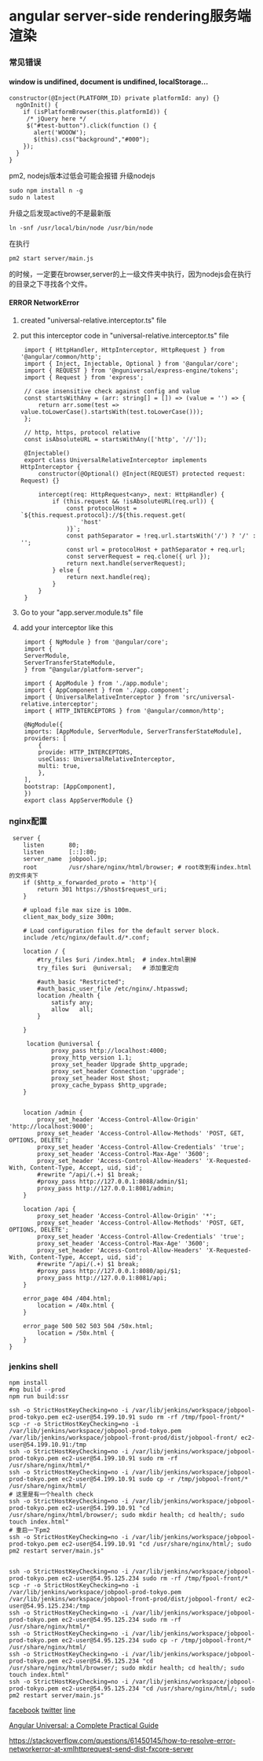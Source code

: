 # angular server-side rendering服务端渲染

### 常见错误
#### window is undifined, document is undifined, localStorage...

    constructor(@Inject(PLATFORM_ID) private platformId: any) {}
      ngOnInit() {
        if (isPlatformBrowser(this.platformId)) {
         /* jQuery here */
         $("#test-button").click(function () {
           alert('WOOOW');
           $(this).css("background","#000");
        });
      }
    }
pm2, nodejs版本过低会可能会报错
升级nodejs

    sudo npm install n -g
    sudo n latest
升级之后发现active的不是最新版

    ln -snf /usr/local/bin/node /usr/bin/node
在执行

    pm2 start server/main.js
的时候，一定要在browser,server的上一级文件夹中执行，因为nodejs会在执行的目录之下寻找各个文件。

#### ERROR NetworkError

1. created "universal-relative.interceptor.ts" file
2. put this interceptor code in "universal-relative.interceptor.ts" file

        import { HttpHandler, HttpInterceptor, HttpRequest } from '@angular/common/http';
        import { Inject, Injectable, Optional } from '@angular/core';
        import { REQUEST } from '@nguniversal/express-engine/tokens';
        import { Request } from 'express';

        // case insensitive check against config and value
        const startsWithAny = (arr: string[] = []) => (value = '') => {
            return arr.some(test => value.toLowerCase().startsWith(test.toLowerCase()));
        };

        // http, https, protocol relative
        const isAbsoluteURL = startsWithAny(['http', '//']);

        @Injectable()
        export class UniversalRelativeInterceptor implements HttpInterceptor {
            constructor(@Optional() @Inject(REQUEST) protected request: Request) {}

            intercept(req: HttpRequest<any>, next: HttpHandler) {
                if (this.request && !isAbsoluteURL(req.url)) {
                    const protocolHost = `${this.request.protocol}://${this.request.get(
                        'host'
                    )}`;
                    const pathSeparator = !req.url.startsWith('/') ? '/' : '';
                    const url = protocolHost + pathSeparator + req.url;
                    const serverRequest = req.clone({ url });
                    return next.handle(serverRequest);
                } else {
                    return next.handle(req);
                }
            }
        }

3. Go to your "app.server.module.ts" file
4. add your interceptor like this

        import { NgModule } from '@angular/core';
        import {
        ServerModule,
        ServerTransferStateModule,
        } from "@angular/platform-server";

        import { AppModule } from './app.module';
        import { AppComponent } from './app.component';
        import { UniversalRelativeInterceptor } from 'src/universal-relative.interceptor';
        import { HTTP_INTERCEPTORS } from '@angular/common/http';

        @NgModule({
        imports: [AppModule, ServerModule, ServerTransferStateModule],
        providers: [
            {
            provide: HTTP_INTERCEPTORS,
            useClass: UniversalRelativeInterceptor,
            multi: true,
            },
        ],
        bootstrap: [AppComponent],
        })
        export class AppServerModule {}

### nginx配置

     server {
        listen       80;
        listen       [::]:80;
        server_name  jobpool.jp;
        root         /usr/share/nginx/html/browser; # root改到有index.html的文件夹下
        if ($http_x_forwarded_proto = 'http'){
            return 301 https://$host$request_uri;
        }
    
        # upload file max size is 100m.
        client_max_body_size 300m;
    
        # Load configuration files for the default server block.
        include /etc/nginx/default.d/*.conf;
    
        location / {
            #try_files $uri /index.html;  # index.html删掉
            try_files $uri  @universal;   # 添加重定向
    
            #auth_basic "Restricted";                  
            #auth_basic_user_file /etc/nginx/.htpasswd;
            location /health {
                satisfy any;
                allow   all;
            }
    
        }
        
         location @universal {
                proxy_pass http://localhost:4000;
                proxy_http_version 1.1;
                proxy_set_header Upgrade $http_upgrade;
                proxy_set_header Connection 'upgrade';
                proxy_set_header Host $host;
                proxy_cache_bypass $http_upgrade;
        }
    
    
        location /admin {
            proxy_set_header 'Access-Control-Allow-Origin' 'http://localhost:9000';
            proxy_set_header 'Access-Control-Allow-Methods' 'POST, GET, OPTIONS, DELETE';
            proxy_set_header 'Access-Control-Allow-Credentials' 'true';
            proxy_set_header 'Access-Control-Max-Age' '3600';
            proxy_set_header 'Access-Control-Allow-Headers' 'X-Requested-With, Content-Type, Accept, uid, sid';
            #rewrite ^/api/(.+) $1 break;
            #proxy_pass http://127.0.0.1:8088/admin/$1;
            proxy_pass http://127.0.0.1:8081/admin;
        }
    
        location /api {
            proxy_set_header 'Access-Control-Allow-Origin' '*';
            proxy_set_header 'Access-Control-Allow-Methods' 'POST, GET, OPTIONS, DELETE';
            proxy_set_header 'Access-Control-Allow-Credentials' 'true';
            proxy_set_header 'Access-Control-Max-Age' '3600';
            proxy_set_header 'Access-Control-Allow-Headers' 'X-Requested-With, Content-Type, Accept, uid, sid';
            #rewrite ^/api/(.+) $1 break;
            #proxy_pass http://127.0.0.1:8080/api/$1;
            proxy_pass http://127.0.0.1:8081/api;
        }
    
        error_page 404 /404.html;
            location = /40x.html {
        }
    
        error_page 500 502 503 504 /50x.html;
            location = /50x.html {
        }
    }
### jenkins shell

    npm install
    #ng build --prod
    npm run build:ssr
    
    ssh -o StrictHostKeyChecking=no -i /var/lib/jenkins/workspace/jobpool-prod-tokyo.pem ec2-user@54.199.10.91 sudo rm -rf /tmp/fpool-front/*
    scp -r -o StrictHostKeyChecking=no -i /var/lib/jenkins/workspace/jobpool-prod-tokyo.pem /var/lib/jenkins/workspace/jobpool-front-prod/dist/jobpool-front/ ec2-user@54.199.10.91:/tmp
    ssh -o StrictHostKeyChecking=no -i /var/lib/jenkins/workspace/jobpool-prod-tokyo.pem ec2-user@54.199.10.91 sudo rm -rf /usr/share/nginx/html/*
    ssh -o StrictHostKeyChecking=no -i /var/lib/jenkins/workspace/jobpool-prod-tokyo.pem ec2-user@54.199.10.91 sudo cp -r /tmp/jobpool-front/* /usr/share/nginx/html/
    # 这里是有一个health check
    ssh -o StrictHostKeyChecking=no -i /var/lib/jenkins/workspace/jobpool-prod-tokyo.pem ec2-user@54.199.10.91 "cd /usr/share/nginx/html/browser/; sudo mkdir health; cd health/; sudo touch index.html"
    # 重启一下pm2
    ssh -o StrictHostKeyChecking=no -i /var/lib/jenkins/workspace/jobpool-prod-tokyo.pem ec2-user@54.199.10.91 "cd /usr/share/nginx/html/; sudo pm2 restart server/main.js"
    
    
    ssh -o StrictHostKeyChecking=no -i /var/lib/jenkins/workspace/jobpool-prod-tokyo.pem ec2-user@54.95.125.234 sudo rm -rf /tmp/fpool-front/*
    scp -r -o StrictHostKeyChecking=no -i /var/lib/jenkins/workspace/jobpool-prod-tokyo.pem /var/lib/jenkins/workspace/jobpool-front-prod/dist/jobpool-front/ ec2-user@54.95.125.234:/tmp
    ssh -o StrictHostKeyChecking=no -i /var/lib/jenkins/workspace/jobpool-prod-tokyo.pem ec2-user@54.95.125.234 sudo rm -rf /usr/share/nginx/html/*
    ssh -o StrictHostKeyChecking=no -i /var/lib/jenkins/workspace/jobpool-prod-tokyo.pem ec2-user@54.95.125.234 sudo cp -r /tmp/jobpool-front/* /usr/share/nginx/html/
    ssh -o StrictHostKeyChecking=no -i /var/lib/jenkins/workspace/jobpool-prod-tokyo.pem ec2-user@54.95.125.234 "cd /usr/share/nginx/html/browser/; sudo mkdir health; cd health/; sudo touch index.html"
    ssh -o StrictHostKeyChecking=no -i /var/lib/jenkins/workspace/jobpool-prod-tokyo.pem ec2-user@54.95.125.234 "cd /usr/share/nginx/html/; sudo pm2 restart server/main.js"

[facebook](https://developers.facebook.com/tools/debug/)
[twitter](https://cards-dev.twitter.com/validator)
[line](https://poker.line.naver.jp/)

[Angular Universal: a Complete Practical Guide](https://blog.angular-university.io/angular-universal/)

https://stackoverflow.com/questions/61450145/how-to-resolve-error-networkerror-at-xmlhttprequest-send-dist-fxcore-server
